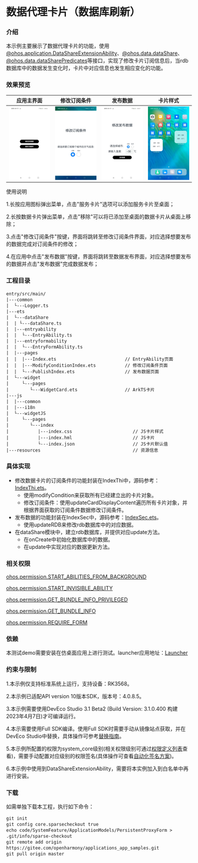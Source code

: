 # 数据代理卡片（数据库刷新）

### 介绍

本示例主要展示了数据代理卡片的功能，使用[@ohos.application.DataShareExtensionAbility](https://gitee.com/openharmony/docs/blob/master/zh-cn/application-dev/reference/apis/js-apis-application-dataShareExtensionAbility.md)、[@ohos.data.dataShare](https://gitee.com/openharmony/docs/blob/master/zh-cn/application-dev/reference/apis/js-apis-data-dataShare.md)、[@ohos.data.dataSharePredicates](ohos.data.dataSharePredicates)等接口，实现了修改卡片订阅信息后，当rdb数据库中的数据发生变化时，卡片中对应信息也发生相应变化的功能。

### 效果预览

| 应用主界面 | 修改订阅条件 | 发布数据                                          | 卡片样式                                      |
| ------- | ------- | ------- | ------- |
| ![mainInterface](./screenshots/zh/mainInterface.jpeg) | ![modifySubscriptionConditions](./screenshots/zh/modifySubscriptionConditions.jpeg) | ![dataRelease](./screenshots/zh/dataRelease.jpeg) | ![cardStyle](./screenshots/zh/cardStyle.jpeg) |

使用说明

1.长按应用图标弹出菜单，点击"服务卡片"选项可以添加服务卡片至桌面；

2.长按数据卡片弹出菜单，点击"移除"可以将已添加至桌面的数据卡片从桌面上移除；

3.点击"修改订阅条件"按键，界面将跳转至修改订阅条件界面，对应选择想要发布的数据完成对订阅条件的修改；

4.在应用中点击"发布数据"按键，界面将跳转至数据发布界面，对应选择想要发布的数据并点击"发布数据"完成数据发布；

### 工程目录

```
entry/src/main/
|---common
|  └---Logger.ts
|---ets
|  └---dataShare
|  | └---dataShare.ts
|  |---entryability
|  |  └---EntryAbility.ts
|  |---entryformability
|  |  └---EntryFormAbility.ts
|  |---pages
|  |  |---Index.ets                          // EntryAbility页面
|  |  |---ModifyConditionIndex.ets           // 修改订阅条件页面
|  |  └---PublishIndex.ets                   // 发布数据页面
|  └---widget
|     └---pages
|        └---WidgetCard.ets                  // ArkTS卡片
|---js
|  |---common
|  |---i18n
|  └---widgetJS
|     └---pages
|        └---index
|           |---index.css                       // JS卡片样式
|           |---index.hml                       // JS卡片
|           └---index.json                      // JS卡片默认值
|---resources                                   // 资源信息
```

### 具体实现

- 修改数据卡片的订阅条件的功能封装在IndexThi中，源码参考：[IndexThi.ets](./entry/src/main/ets/pages/IndexThi.ets)。
  - 使用modifyCondition来获取所有已经建立出的卡片对象。
  - 修改订阅条件：使用updateCardDisplayContent遍历所有卡片对象，并根据界面获取的订阅条件数据修改订阅条件。
- 发布数据的功能封装在IndexSec中，源码参考：[IndexSec.ets](./entry/src/main/ets/pages/IndexSec.ets)。
  - 使用updateRDB来修改rdb数据库中的对应数据。
- 在dataShare模块中，建立rdb数据库，并提供对应update方法。
  - 在onCreate中初始化数据库中的数据。
  - 在update中实现对应的数据更新方法。

###  相关权限

[ohos.permission.START_ABILITIES_FROM_BACKGROUND](https://gitee.com/openharmony/docs/blob/eb73c9e9dcdd421131f33bb8ed6ddc030881d06f/zh-cn/application-dev/security/permission-list.md)

[ohos.permission.START_INVISIBLE_ABILITY](https://gitee.com/openharmony/docs/blob/eb73c9e9dcdd421131f33bb8ed6ddc030881d06f/zh-cn/application-dev/security/permission-list.md)

[ohos.permission.GET_BUNDLE_INFO_PRIVILEGED](https://gitee.com/openharmony/docs/blob/eb73c9e9dcdd421131f33bb8ed6ddc030881d06f/zh-cn/application-dev/security/permission-list.md)

[ohos.permission.GET_BUNDLE_INFO](https://gitee.com/openharmony/docs/blob/eb73c9e9dcdd421131f33bb8ed6ddc030881d06f/zh-cn/application-dev/security/permission-list.md)

[ohos.permission.REQUIRE_FORM](https://gitee.com/openharmony/docs/blob/eb73c9e9dcdd421131f33bb8ed6ddc030881d06f/zh-cn/application-dev/security/permission-list.md)

### 依赖

本测试demo需要安装在仿桌面应用上进行测试。launcher应用地址：[Launcher](../../../Launcher)

### 约束与限制

1.本示例仅支持标准系统上运行，支持设备：RK3568。

2.本示例已适配API version 10版本SDK，版本号：4.0.8.5。

3.本示例需要使用DevEco Studio 3.1 Beta2 (Build Version: 3.1.0.400 构建 2023年4月7日)才可编译运行。

4.本示需要使用Full SDK编译。使用Full SDK时需要手动从镜像站点获取，并在DevEco Studio中替换，具体操作可参考[替换指南]( https://docs.openharmony.cn/pages/v3.2/zh-cn/application-dev/quick-start/full-sdk-switch-guide.md/ )。

5.本示例所配置的权限为system_core级别(相关权限级别可通过[权限定义列表]( https://gitee.com/openharmony/docs/blob/master/zh-cn/application-dev/security/permission-list.md )查看)，需要手动配置对应级别的权限签名(具体操作可查看[自动化签名方案](https://docs.openharmony.cn/pages/v3.2/zh-cn/application-dev/security/hapsigntool-overview.md/))。

6.本示例中使用到DataShareExtensionAbility，需要将本实例加入到白名单中再进行安装。

### 下载

如需单独下载本工程，执行如下命令：
```
git init
git config core.sparsecheckout true
echo code/SystemFeature/ApplicationModels/PersistentProxyForm > .git/info/sparse-checkout
git remote add origin https://gitee.com/openharmony/applications_app_samples.git
git pull origin master
```